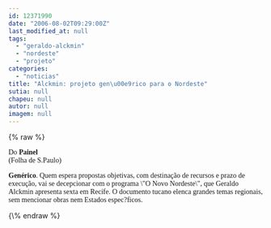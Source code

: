 ```yaml
---
id: 12371990
date: "2006-08-02T09:29:00Z"
last_modified_at: null
tags:
  - "geraldo-alckmin"
  - "nordeste"
  - "projeto"
categories:
  - "noticias"
title: "Alckmin: projeto gen\u00e9rico para o Nordeste"
sutia: null
chapeu: null
autor: null
imagem: null
---
```

{\% raw %}
<p><P><FONT face=Verdana>Do</FONT><FONT face=Verdana><STRONG> Painel <BR></STRONG>(Folha de S.Paulo)</FONT></P></p>
<p><P><FONT face=Verdana><STRONG>Genérico</STRONG>. Quem espera propostas objetivas, com destinação de recursos e prazo de execução, vai se decepcionar com o programa \"O Novo Nordeste\", que Geraldo Alckmin apresenta sexta em Recife. O documento tucano elenca grandes temas regionais, sem mencionar obras nem Estados espec?ficos. <BR></FONT></P> </p>
{\% endraw %}